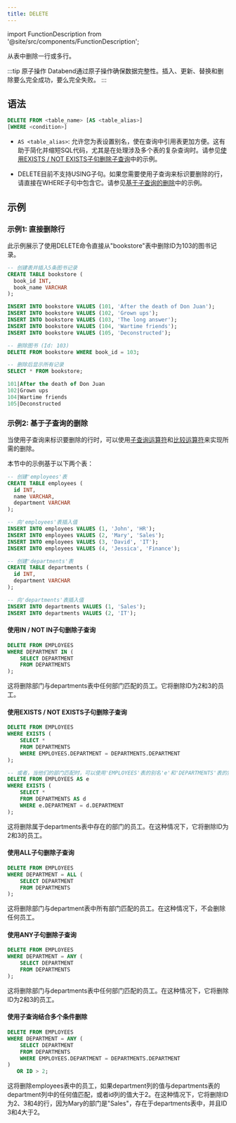 ```yaml
---
title: DELETE
---
```


import FunctionDescription from '@site/src/components/FunctionDescription';

<FunctionDescription description="引入或更新: v1.2.174"/>

从表中删除一行或多行。

:::tip 原子操作
Databend通过原子操作确保数据完整性。插入、更新、替换和删除要么完全成功，要么完全失败。
:::

## 语法

```sql
DELETE FROM <table_name> [AS <table_alias>] 
[WHERE <condition>]
```
- `AS <table_alias>`: 允许您为表设置别名，使在查询中引用表更加方便。这有助于简化并缩短SQL代码，尤其是在处理涉及多个表的复杂查询时。请参见[使用EXISTS / NOT EXISTS子句删除子查询](#deleting-with-subquery-using-exists--not-exists-clause)中的示例。

- DELETE目前不支持USING子句。如果您需要使用子查询来标识要删除的行，请直接在WHERE子句中包含它。请参见[基于子查询的删除](#subquery-based-deletions)中的示例。

## 示例

### 示例1: 直接删除行

此示例展示了使用DELETE命令直接从"bookstore"表中删除ID为103的图书记录。

```sql
-- 创建表并插入5条图书记录
CREATE TABLE bookstore (
  book_id INT,
  book_name VARCHAR
);

INSERT INTO bookstore VALUES (101, 'After the death of Don Juan');
INSERT INTO bookstore VALUES (102, 'Grown ups');
INSERT INTO bookstore VALUES (103, 'The long answer');
INSERT INTO bookstore VALUES (104, 'Wartime friends');
INSERT INTO bookstore VALUES (105, 'Deconstructed');

-- 删除图书 (Id: 103)
DELETE FROM bookstore WHERE book_id = 103;

-- 删除后显示所有记录
SELECT * FROM bookstore;

101|After the death of Don Juan
102|Grown ups
104|Wartime friends
105|Deconstructed
```

### 示例2: 基于子查询的删除

当使用子查询来标识要删除的行时，可以使用[子查询运算符](../30-query-operators/subquery.md)和[比较运算符](../30-query-operators/comparison.md)来实现所需的删除。

本节中的示例基于以下两个表：

```sql
-- 创建'employees'表
CREATE TABLE employees (
  id INT,
  name VARCHAR,
  department VARCHAR
);

-- 向'employees'表插入值
INSERT INTO employees VALUES (1, 'John', 'HR');
INSERT INTO employees VALUES (2, 'Mary', 'Sales');
INSERT INTO employees VALUES (3, 'David', 'IT');
INSERT INTO employees VALUES (4, 'Jessica', 'Finance');

-- 创建'departments'表
CREATE TABLE departments (
  id INT,
  department VARCHAR
);

-- 向'departments'表插入值
INSERT INTO departments VALUES (1, 'Sales');
INSERT INTO departments VALUES (2, 'IT');
```

#### 使用IN / NOT IN子句删除子查询

```sql
DELETE FROM EMPLOYEES
WHERE DEPARTMENT IN (
    SELECT DEPARTMENT
    FROM DEPARTMENTS
);
```
这将删除部门与departments表中任何部门匹配的员工。它将删除ID为2和3的员工。

#### 使用EXISTS / NOT EXISTS子句删除子查询

```sql
DELETE FROM EMPLOYEES
WHERE EXISTS (
    SELECT *
    FROM DEPARTMENTS
    WHERE EMPLOYEES.DEPARTMENT = DEPARTMENTS.DEPARTMENT
);

-- 或者，当他们的部门匹配时，可以使用'EMPLOYEES'表的别名'e'和'DEPARTMENTS'表的别名'd'删除员工。
DELETE FROM EMPLOYEES AS e
WHERE EXISTS (
    SELECT *
    FROM DEPARTMENTS AS d
    WHERE e.DEPARTMENT = d.DEPARTMENT
);
```
这将删除属于departments表中存在的部门的员工。在这种情况下，它将删除ID为2和3的员工。

#### 使用ALL子句删除子查询

```sql
DELETE FROM EMPLOYEES
WHERE DEPARTMENT = ALL (
    SELECT DEPARTMENT
    FROM DEPARTMENTS
);
```
这将删除部门与department表中所有部门匹配的员工。在这种情况下，不会删除任何员工。

#### 使用ANY子句删除子查询

```sql
DELETE FROM EMPLOYEES
WHERE DEPARTMENT = ANY (
    SELECT DEPARTMENT
    FROM DEPARTMENTS
);
```
这将删除部门与departments表中任何部门匹配的员工。在这种情况下，它将删除ID为2和3的员工。

#### 使用子查询结合多个条件删除

```sql
DELETE FROM EMPLOYEES
WHERE DEPARTMENT = ANY (
    SELECT DEPARTMENT
    FROM DEPARTMENTS
    WHERE EMPLOYEES.DEPARTMENT = DEPARTMENTS.DEPARTMENT
)
   OR ID > 2;
```

这将删除employees表中的员工，如果department列的值与departments表的department列中的任何值匹配，或者id列的值大于2。在这种情况下，它将删除ID为2、3和4的行，因为Mary的部门是"Sales"，存在于departments表中，并且ID 3和4大于2。
